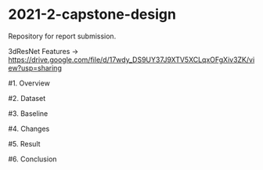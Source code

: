 # 2021-2-capstone-design


Repository for report submission.


3dResNet Features -> https://drive.google.com/file/d/17wdy_DS9UY37J9XTV5XCLqxOFgXiv3ZK/view?usp=sharing

#1. Overview

#2. Dataset

#3. Baseline

#4. Changes

#5. Result

#6. Conclusion

